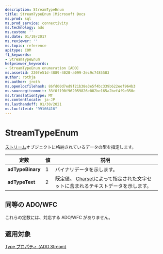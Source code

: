 ```yaml
---
description: StreamTypeEnum
title: StreamTypeEnum |Microsoft Docs
ms.prod: sql
ms.prod_service: connectivity
ms.technology: ado
ms.custom: ''
ms.date: 01/19/2017
ms.reviewer: ''
ms.topic: reference
apitype: COM
f1_keywords:
- StreamTypeEnum
helpviewer_keywords:
- StreamTypeEnum enumeration [ADO]
ms.assetid: 220fe51d-4889-4020-a099-2ec9c7485503
author: rothja
ms.author: jroth
ms.openlocfilehash: 86fd00d7ed9f21b38e3e5f4bc339b622eef964b3
ms.sourcegitcommit: 33f0f190f962059826e002be165a2bef4f9e350c
ms.translationtype: MT
ms.contentlocale: ja-JP
ms.lasthandoff: 01/30/2021
ms.locfileid: "99166416"
---
```

# <a name="streamtypeenum"></a>StreamTypeEnum
[ストリーム](./stream-object-ado.md)オブジェクトに格納されているデータの型を指定します。  
  
|定数|値|説明|  
|--------------|-----------|-----------------|  
|**adTypeBinary**|1|バイナリデータを示します。|  
|**adTypeText**|2|既定値。 [Charset](./charset-property-ado.md)によって指定された文字セットに含まれるテキストデータを示します。|  
  
## <a name="adowfc-equivalent"></a>同等の ADO/WFC  
 これらの定数には、対応する ADO/WFC がありません。  
  
## <a name="applies-to"></a>適用対象  
 [Type プロパティ (ADO Stream)](./type-property-ado-stream.md)